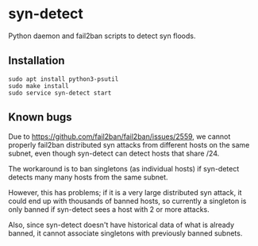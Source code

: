 # syn-detect

Python daemon and fail2ban scripts to detect syn floods.

## Installation

```
sudo apt install python3-psutil
sudo make install
sudo service syn-detect start
```

## Known bugs

Due to https://github.com/fail2ban/fail2ban/issues/2559, we cannot properly
fail2ban distributed syn attacks from different hosts on the same subnet,
even though syn-detect can detect hosts that share /24.

The workaround is to ban singletons (as individual hosts) if syn-detect
detects many many hosts from the same subnet.

However, this has problems; if it is a very large distributed syn attack,
it could end up with thousands of banned hosts, so currently a singleton
is only banned if syn-detect sees a host with 2 or more attacks.

Also, since syn-detect doesn't have historical data of what is already
banned, it cannot associate singletons with previously banned subnets.
